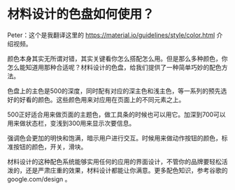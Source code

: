 # 材料设计的色盘如何使用？

Peter：这个是我翻译这里的 https://material.io/guidelines/style/color.html 介绍视频。


颜色本身其实无所谓对错，其实关键看你怎么搭配怎么用。但是那么多种颜色，你怎么能知道用那种合适呢？材料设计的色盘，给我们提供了一种简单巧妙的配色方法。

色盘上的主色是500的深度，同时配有对应的深主色和浅主色，等一系列的预先选好的好看的颜色。这些颜色用来对应用在页面上的不同元素之上。


500正好适合用来做页面的主题色，做工具条的时候也可以用它。加深到700可以用来做状态栏，变浅到300用来显示次要信息。

强调色会更加的明快和饱满，暗示用户进行交互。时候用来做动作按钮的颜色，标准按钮的颜色，开关，滑块。

材料设计的这种配色系统能够实用任何的应用的界面设计，不管你的品牌要轻松活泼的，还是严肃庄重的效果，材料设计都能让你满意。更多配色知识，参考谷歌的 google.com/design 。
